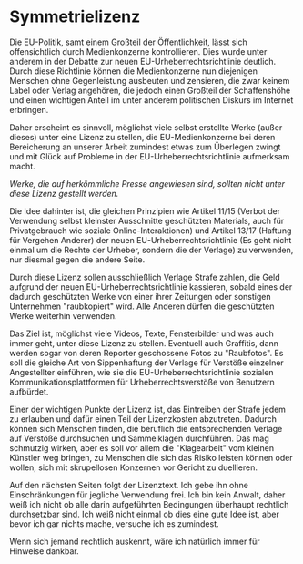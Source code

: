 # Symmetrielizenz

Die EU-Politik, samt einem Großteil der Öffentlichkeit, lässt sich offensichtlich durch Medienkonzerne kontrollieren. Dies wurde unter anderem in der Debatte zur neuen EU-Urheberrechtsrichtlinie deutlich. Durch diese Richtlinie können die Medienkonzerne nun diejenigen Menschen ohne Gegenleistung ausbeuten und zensieren, die zwar keinem Label oder Verlag angehören, die jedoch einen Großteil der Schaffenshöhe und einen wichtigen Anteil im unter anderem politischen Diskurs im Internet erbringen.

Daher erscheint es sinnvoll, möglichst viele selbst erstellte Werke (außer dieses) unter eine Lizenz zu stellen, die EU-Medienkonzerne bei deren Bereicherung an unserer Arbeit zumindest etwas zum Überlegen zwingt und mit Glück auf Probleme in der EU-Urheberrechtsrichtlinie aufmerksam macht.

*Werke, die auf herkömmliche Presse angewiesen sind, sollten nicht unter diese Lizenz gestellt werden.*

Die Idee dahinter ist, die gleichen Prinzipien wie Artikel 11/15 (Verbot der Verwendung selbst kleinster Ausschnitte geschützten Materials, auch für Privatgebrauch wie soziale Online-Interaktionen) und Artikel 13/17 (Haftung für Vergehen Anderer) der neuen EU-Urheberrechtsrichtlinie (Es geht nicht einmal um die Rechte der Urheber, sondern die der Verlage) zu verwenden, nur diesmal gegen die andere Seite.

Durch diese Lizenz sollen ausschließlich Verlage Strafe zahlen, die Geld aufgrund der neuen EU-Urheberrechtsrichtlinie kassieren, sobald eines der dadurch geschützten Werke von einer ihrer Zeitungen oder sonstigen Unternehmen "raubkopiert" wird. Alle Anderen dürfen die geschützten Werke weiterhin verwenden.

Das Ziel ist, möglichst viele Videos, Texte, Fensterbilder und was auch immer geht, unter diese Lizenz zu stellen. Eventuell auch Graffitis, dann werden sogar von deren Reporter geschossene Fotos zu "Raubfotos". Es soll die gleiche Art von Sippenhaftung der Verlage für Verstöße einzelner Angestellter einführen, wie sie die EU-Urheberrechtsrichtlinie sozialen Kommunikationsplattformen für Urheberrechtsverstöße von Benutzern aufbürdet.

Einer der wichtigen Punkte der Lizenz ist, das Eintreiben der Strafe jedem zu erlauben und dafür einen Teil der Lizenzkosten abzutreten. Dadurch können sich Menschen finden, die beruflich die entsprechenden Verlage auf Verstöße durchsuchen und Sammelklagen durchführen. Das mag schmutzig wirken, aber es soll vor allem die "Klagearbeit" vom kleinen Künstler weg bringen, zu Menschen die sich das Risiko leisten können oder wollen, sich mit skrupellosen Konzernen vor Gericht zu duellieren.

Auf den nächsten Seiten folgt der Lizenztext. Ich gebe ihn ohne Einschränkungen für jegliche Verwendung frei. Ich bin kein Anwalt, daher weiß ich nicht ob alle darin aufgeführten Bedingungen überhaupt rechtlich durchsetzbar sind. Ich weiß nicht einmal ob dies eine gute Idee ist, aber bevor ich gar nichts mache, versuche ich es zumindest.

Wenn sich jemand rechtlich auskennt, wäre ich natürlich immer für Hinweise dankbar.

